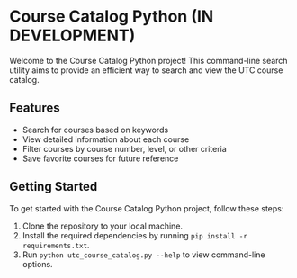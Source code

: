 # Course Catalog Python (IN DEVELOPMENT)

Welcome to the Course Catalog Python project! This command-line search utility aims to provide an efficient way to search and view the UTC course catalog.

## Features

- Search for courses based on keywords
- View detailed information about each course
- Filter courses by course number, level, or other criteria
- Save favorite courses for future reference

## Getting Started

To get started with the Course Catalog Python project, follow these steps:

1. Clone the repository to your local machine.
2. Install the required dependencies by running `pip install -r requirements.txt`.
3. Run `python utc_course_catalog.py --help` to view command-line options.